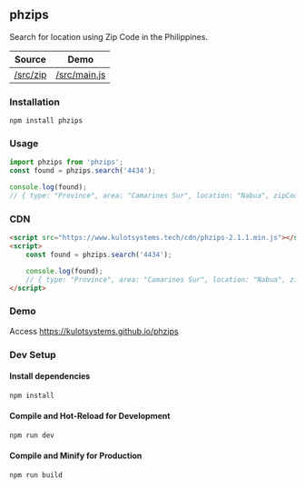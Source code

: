 ## phzips
Search for location using Zip Code in the Philippines.


| Source              | Demo                        |
|---------------------|-----------------------------|
| [/src/zip](src/zip) | [/src/main.js](src/main.js) |

### Installation
```shell
npm install phzips
```

### Usage
```javascript
import phzips from 'phzips';
const found = phzips.search('4434');

console.log(found);
// { type: "Province", area: "Camarines Sur", location: "Nabua", zipCode: "4434", tag: null }
```

### CDN
```html
<script src="https://www.kulotsystems.tech/cdn/phzips-2.1.1.min.js"></script>
<script>
    const found = phzips.search('4434');

    console.log(found);
    // { type: "Province", area: "Camarines Sur", location: "Nabua", zipCode: "4434", tag: null }
</script>
```

### Demo
Access <https://kulotsystems.github.io/phzips>

### Dev Setup
#### Install dependencies
```sh
npm install
```

#### Compile and Hot-Reload for Development

```sh
npm run dev
```

#### Compile and Minify for Production

```sh
npm run build
```
